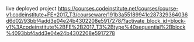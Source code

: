 live deployed project
https://courses.codeinstitute.net/courses/course-v1:codeinstitute+FE+2017_T3/courseware/191b3a55189941c287329364036d6d02/93bbf4add3e04e24b4302208e5917278/?activate_block_id=block-v1%3Acodeinstitute%2BFE%2B2017_T3%2Btype%40sequential%2Bblock%4093bbf4add3e04e24b4302208e5917278